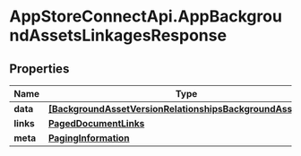 # AppStoreConnectApi.AppBackgroundAssetsLinkagesResponse

## Properties

Name | Type | Description | Notes
------------ | ------------- | ------------- | -------------
**data** | [**[BackgroundAssetVersionRelationshipsBackgroundAssetData]**](BackgroundAssetVersionRelationshipsBackgroundAssetData.md) |  | 
**links** | [**PagedDocumentLinks**](PagedDocumentLinks.md) |  | 
**meta** | [**PagingInformation**](PagingInformation.md) |  | [optional] 


